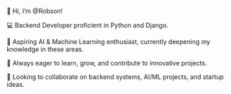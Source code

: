 👋 Hi, I’m @Robson!

💻 Backend Developer proficient in Python and Django.

🤖 Aspiring AI & Machine Learning enthusiast, currently deepening my knowledge in these areas.

🌱 Always eager to learn, grow, and contribute to innovative projects.

💞️ Looking to collaborate on backend systems, AI/ML projects, and startup ideas.


<!---
R-ROBERTO/R-ROBERTO is a ✨ special ✨ repository because its `README.md` (this file) appears on your GitHub profile.
You can click the Preview link to take a look at your changes.
--->
